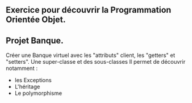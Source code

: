 ## Exercice pour découvrir la Programmation Orientée Objet.

## Projet Banque.
Créer une Banque virtuel avec les "attributs" client,
les "getters" et "setters".
Une super-classe et des sous-classes
Il permet de découvrir notamment :

+ les Exceptions
+ L'héritage
+ Le polymorphisme